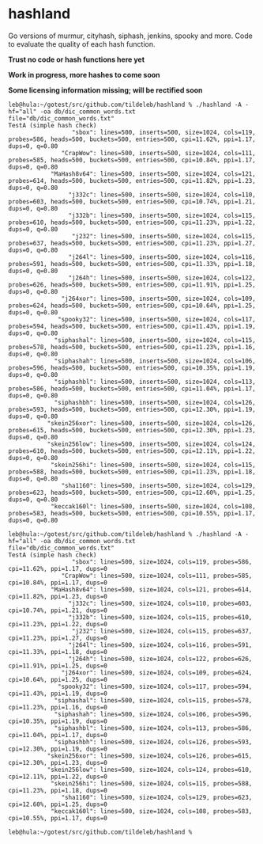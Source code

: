 hashland
========

Go versions of murmur, cityhash, siphash, jenkins, spooky and more.
Code to evaluate the quality of each hash function.

**Trust no code or hash functions here yet**

**Work in progress, more hashes to come soon**

**Some licensing information missing; will be rectified soon**

	leb@hula:~/gotest/src/github.com/tildeleb/hashland % ./hashland -A -hf="all" -oa db/dic_common_words.txt
	file="db/dic_common_words.txt"
	TestA (simple hash check)
		              "sbox": lines=500, inserts=500, size=1024, cols=119, probes=586, heads=500, buckets=500, entries=500, cpi=11.62%, ppi=1.17, dups=0, q=0.80
		           "CrapWow": lines=500, inserts=500, size=1024, cols=111, probes=585, heads=500, buckets=500, entries=500, cpi=10.84%, ppi=1.17, dups=0, q=0.80
		        "MaHash8v64": lines=500, inserts=500, size=1024, cols=121, probes=614, heads=500, buckets=500, entries=500, cpi=11.82%, ppi=1.23, dups=0, q=0.80
		             "j332c": lines=500, inserts=500, size=1024, cols=110, probes=603, heads=500, buckets=500, entries=500, cpi=10.74%, ppi=1.21, dups=0, q=0.80
		             "j332b": lines=500, inserts=500, size=1024, cols=115, probes=610, heads=500, buckets=500, entries=500, cpi=11.23%, ppi=1.22, dups=0, q=0.80
		              "j232": lines=500, inserts=500, size=1024, cols=115, probes=637, heads=500, buckets=500, entries=500, cpi=11.23%, ppi=1.27, dups=0, q=0.80
		             "j264l": lines=500, inserts=500, size=1024, cols=116, probes=591, heads=500, buckets=500, entries=500, cpi=11.33%, ppi=1.18, dups=0, q=0.80
		             "j264h": lines=500, inserts=500, size=1024, cols=122, probes=626, heads=500, buckets=500, entries=500, cpi=11.91%, ppi=1.25, dups=0, q=0.80
		           "j264xor": lines=500, inserts=500, size=1024, cols=109, probes=624, heads=500, buckets=500, entries=500, cpi=10.64%, ppi=1.25, dups=0, q=0.80
		          "spooky32": lines=500, inserts=500, size=1024, cols=117, probes=594, heads=500, buckets=500, entries=500, cpi=11.43%, ppi=1.19, dups=0, q=0.80
		         "siphashal": lines=500, inserts=500, size=1024, cols=115, probes=578, heads=500, buckets=500, entries=500, cpi=11.23%, ppi=1.16, dups=0, q=0.80
		         "siphashah": lines=500, inserts=500, size=1024, cols=106, probes=596, heads=500, buckets=500, entries=500, cpi=10.35%, ppi=1.19, dups=0, q=0.80
		         "siphashbl": lines=500, inserts=500, size=1024, cols=113, probes=586, heads=500, buckets=500, entries=500, cpi=11.04%, ppi=1.17, dups=0, q=0.80
		         "siphashbh": lines=500, inserts=500, size=1024, cols=126, probes=593, heads=500, buckets=500, entries=500, cpi=12.30%, ppi=1.19, dups=0, q=0.80
		       "skein256xor": lines=500, inserts=500, size=1024, cols=126, probes=615, heads=500, buckets=500, entries=500, cpi=12.30%, ppi=1.23, dups=0, q=0.80
		       "skein256low": lines=500, inserts=500, size=1024, cols=124, probes=610, heads=500, buckets=500, entries=500, cpi=12.11%, ppi=1.22, dups=0, q=0.80
		        "skein256hi": lines=500, inserts=500, size=1024, cols=115, probes=588, heads=500, buckets=500, entries=500, cpi=11.23%, ppi=1.18, dups=0, q=0.80
		           "sha1160": lines=500, inserts=500, size=1024, cols=129, probes=623, heads=500, buckets=500, entries=500, cpi=12.60%, ppi=1.25, dups=0, q=0.80
		        "keccak160l": lines=500, inserts=500, size=1024, cols=108, probes=583, heads=500, buckets=500, entries=500, cpi=10.55%, ppi=1.17, dups=0, q=0.80
	
	leb@hula:~/gotest/src/github.com/tildeleb/hashland % ./hashland -A -hf="all" -oa db/dic_common_words.txt
	file="db/dic_common_words.txt"
	TestA (simple hash check)
		              "sbox": lines=500, size=1024, cols=119, probes=586, cpi=11.62%, ppi=1.17, dups=0
		           "CrapWow": lines=500, size=1024, cols=111, probes=585, cpi=10.84%, ppi=1.17, dups=0
		        "MaHash8v64": lines=500, size=1024, cols=121, probes=614, cpi=11.82%, ppi=1.23, dups=0
		             "j332c": lines=500, size=1024, cols=110, probes=603, cpi=10.74%, ppi=1.21, dups=0
		             "j332b": lines=500, size=1024, cols=115, probes=610, cpi=11.23%, ppi=1.22, dups=0
		              "j232": lines=500, size=1024, cols=115, probes=637, cpi=11.23%, ppi=1.27, dups=0
		             "j264l": lines=500, size=1024, cols=116, probes=591, cpi=11.33%, ppi=1.18, dups=0
		             "j264h": lines=500, size=1024, cols=122, probes=626, cpi=11.91%, ppi=1.25, dups=0
		           "j264xor": lines=500, size=1024, cols=109, probes=624, cpi=10.64%, ppi=1.25, dups=0
		          "spooky32": lines=500, size=1024, cols=117, probes=594, cpi=11.43%, ppi=1.19, dups=0
		         "siphashal": lines=500, size=1024, cols=115, probes=578, cpi=11.23%, ppi=1.16, dups=0
		         "siphashah": lines=500, size=1024, cols=106, probes=596, cpi=10.35%, ppi=1.19, dups=0
		         "siphashbl": lines=500, size=1024, cols=113, probes=586, cpi=11.04%, ppi=1.17, dups=0
		         "siphashbh": lines=500, size=1024, cols=126, probes=593, cpi=12.30%, ppi=1.19, dups=0
		       "skein256xor": lines=500, size=1024, cols=126, probes=615, cpi=12.30%, ppi=1.23, dups=0
		       "skein256low": lines=500, size=1024, cols=124, probes=610, cpi=12.11%, ppi=1.22, dups=0
		        "skein256hi": lines=500, size=1024, cols=115, probes=588, cpi=11.23%, ppi=1.18, dups=0
		           "sha1160": lines=500, size=1024, cols=129, probes=623, cpi=12.60%, ppi=1.25, dups=0
		        "keccak160l": lines=500, size=1024, cols=108, probes=583, cpi=10.55%, ppi=1.17, dups=0
	
	leb@hula:~/gotest/src/github.com/tildeleb/hashland %



